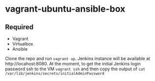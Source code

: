 # vagrant-ubuntu-ansible-box

## 

## Required

- Vagrant
- Virtualbox
- Ansible

Clone the repo and run `vagrant up`. Jenkins instance will be available at http://locahost:8080. At the moment, to get the initial Jenkins login password ssh to the VM `vagrant ssh` and then copy the output of `cat /var/lib/jenkins/secrets/initialAdminPassword`
